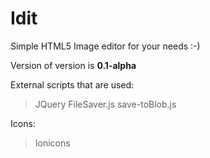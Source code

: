 # Idit
Simple HTML5 Image editor for your needs :-)

Version of version is **0.1-alpha**

External scripts that are used:
> JQuery
> FileSaver.js
> save-toBlob.js

Icons:
> Ionicons
